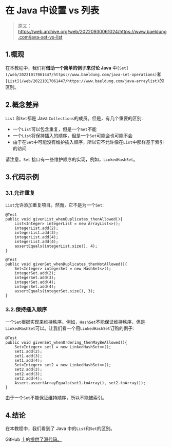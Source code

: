 # 在 Java 中设置 vs 列表

> 原文：<https://web.archive.org/web/20220930061024/https://www.baeldung.com/java-set-vs-list>

## 1.概观

在本教程中，我们将**借助一个简单的例子来讨论 Java** 中`[Set](/web/20221017061447/https://www.baeldung.com/java-set-operations)`和`[List](/web/20221017061447/https://www.baeldung.com/java-arraylist)`的区别。

## 2.概念差异

`List` 和`Set`都是 Java `Collections`的成员。但是，有几个重要的区别:

*   一个`List`可以包含重复，但是一个`Set`不能
*   一个`List`将保持插入的顺序，但是一个`Set`可能会也可能不会
*   由于在`Set`中可能没有维护插入顺序，所以它不允许像在`List`中那样基于索引的访问

请注意，`Set` 接口有一些维护顺序的实现，例如，`LinkedHashSet`。

## 3.代码示例

### 3.1.允许重复

`List`允许添加重复项目。然而，它不是为一个`Set`:

```
@Test
public void givenList_whenDuplicates_thenAllowed(){
    List<Integer> integerList = new ArrayList<>();
    integerList.add(2);
    integerList.add(3);
    integerList.add(4);
    integerList.add(4);
    assertEquals(integerList.size(), 4);
} 
```

```
@Test
public void givenSet_whenDuplicates_thenNotAllowed(){
    Set<Integer> integerSet = new HashSet<>();
    integerSet.add(2);
    integerSet.add(3);
    integerSet.add(4);
    integerSet.add(4);
    assertEquals(integerSet.size(), 3);
}
```

### 3.2.保持插入顺序

一个`Set`根据实现来维持秩序。例如，`HashSet`不能保证维持秩序，但是`LinkedHashSet`可以。让我们看一个用`LinkedHashSet`订购的例子:

```
@Test
public void givenSet_whenOrdering_thenMayBeAllowed(){
    Set<Integer> set1 = new LinkedHashSet<>();
    set1.add(2);
    set1.add(3);
    set1.add(4);
    Set<Integer> set2 = new LinkedHashSet<>();
    set2.add(2);
    set2.add(3);
    set2.add(4);
    Assert.assertArrayEquals(set1.toArray(), set2.toArray());
}
```

由于一个`Set`不能保证维持顺序，所以不能被索引。

## 4.结论

在本教程中，我们看到了 Java 中的`List`和`Set`的区别。

GitHub 上的[提供了源代码。](https://web.archive.org/web/20221017061447/https://github.com/eugenp/tutorials/tree/master/core-java-modules/core-java-collections-list-4)